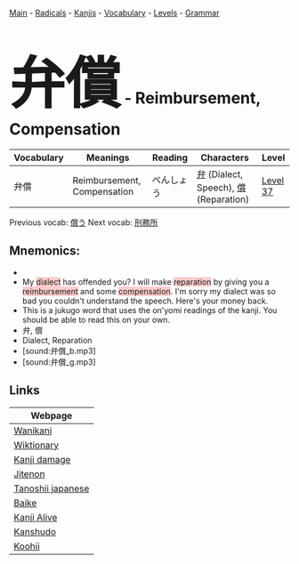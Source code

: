 <style> bigfont {font-size: 100px}</style>
[Main](../README.md) -
[Radicals](../radicals.md) -
[Kanjis](../kanjis.md) -
[Vocabulary](../vocabulary.md) -
[Levels](../levels.md) -
[Grammar](../grammar.md)
# <bigfont> 弁償</bigfont> - Reimbursement, Compensation 

| Vocabulary | Meanings | Reading | Characters | Level |
| --- | --- | --- | --- | --- |
| 弁償 | Reimbursement, Compensation | べんしょう |  [弁](../kanjis/弁.md) (Dialect, Speech), [償](../kanjis/償.md) (Reparation) | [Level 37](../levels/wk_level37.md) |

Previous vocab: [償う](償う.md) Next vocab: [刑務所](刑務所.md) 

## Mnemonics:

* 
* My <span style="background-color:#ffcccb"> dialect</span> has offended you? I will make <span style="background-color:#ffcccb"> reparation</span> by giving you a <span style="background-color:#ffcccb"> reimbursement</span> and some <span style="background-color:#ffcccb"> compensation</span>. I'm sorry my dialect was so bad you couldn't understand the speech. Here's your money back.
* This is a jukugo word that uses the on'yomi readings of the kanji. You should be able to read this on your own.
* 弁, 償
* Dialect, Reparation
* [sound:弁償_b.mp3]
* [sound:弁償_g.mp3]


## Links 

| Webpage |
| --- |
| [Wanikani          ](https://www.wanikani.com/kanji/弁償) |
| [Wiktionary        ](https://en.wiktionary.org/wiki/弁償) |
| [Kanji damage      ](http://www.kanjidamage.com/kanji/search?utf8=✓&q=弁償) |
| [Jitenon           ](https://jitenon.com/kanji/弁償) |
| [Tanoshii japanese ](https://www.tanoshiijapanese.com/dictionary/kanji.cfm?k=弁償) |
| [Baike             ](https://baike.baidu.com/item/弁償) |
| [Kanji Alive       ](https://app.kanjialive.com/弁償) |
| [Kanshudo          ](https://www.kanshudo.com/searchmn?q=弁償) |
| [Koohii            ](https://kanji.koohii.com/study/kanji/弁償) |
